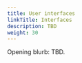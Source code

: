 ```yaml
---
title: User interfaces
linkTitle: Interfaces
description: TBD
weight: 30
---
```


Opening blurb: TBD.
